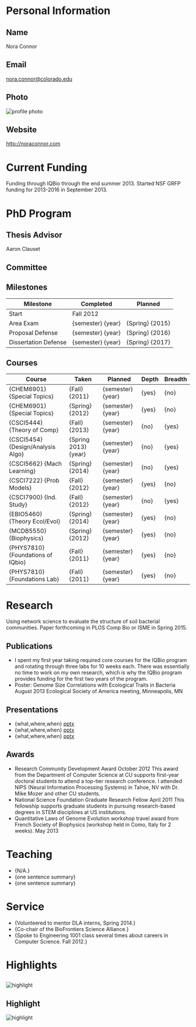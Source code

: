 

# Personal Information

## Name
Nora Connor

## Email
nora.connor@colorado.edu

## Photo
![profile photo](files/1e_JXdhm0ahYy8-3IgjUPycpkeFgOPdQFt_4Jr38ywf0-photo-0.png)

## Website
http://noraconnor.com

# Current Funding
Funding through IQBio through the end summer 2013.   Started NSF GRFP funding for 2013-2016 in September 2013.

# PhD Program

## Thesis Advisor
Aaron Clauset

## Committee


## Milestones

| Milestone            | Completed         | Planned           |         
| -------------------- | ----------------- | ----------------- |
| Start                | Fall 2012     |                   |
| Area Exam            | {semester} {year} | {Spring} {2015}   |
| Proposal Defense     | {semester} {year} | {Spring} {2016}   |
| Dissertation Defense | {semester} {year} | {Spring} {2017}   |

## Courses

| Course           | Taken             | Planned            | Depth    | Breadth | 
| ---------------- | ----------------- | ------------------ | -------- | ------- |
| {CHEM6901} {Special Topics} | {Fall} {2011} | {semester} {year}  | {yes} | {no}|
| {CHEM6901} {Special Topics} | {Spring} {2012} | {semester} {year}  | {yes} | {no}|
| {CSCI5444} {Theory of Comp} | {Fall} {2013} | {semester} {year}  | {no} | {yes}|
| {CSCI5454} {Design/Analysis Algo} | {Spring 2013} {year} | {semester} {year}  | {no} | {yes}|
| {CSCI5662} {Mach Learning} | {Spring} {2014} | {semester} {year}  | {no} | {yes}|
| {CSCI7222} {Prob Models} | {Fall} {2012} | {semester} {year}  | {yes} | {no}|
| {CSCI7900} {Ind. Study} | {Fall} {2012} | {semester} {year}  | {no} | {yes}|
| {EBIO5460} {Theory Ecol/Evol} | {Spring} {2014} | {semester} {year}  | {yes} | {no}|
| {MCDB5550} {Biophysics} | {Spring} {2012} | {semester} {year}  | {yes} | {no}|
| {PHYS7810} {Foundations of IQbio} | {Fall} {2011} | {semester} {year}  | {yes} | {no}|
| {PHYS7810} {Foundations Lab} | {Fall} {2011} | {semester} {year}  | {yes} | {no}|




# Research
Using network science to evaluate the structure of soil bacterial communities.  Paper forthcoming in PLOS Comp Bio or ISME in Spring 2015.

## Publications


* I spent my first year taking required core courses for the IQBio program and rotating through three labs for 10 weeks each.  There was essentially no time to work on my own research, which is why the IQBio program provides funding for the first two years of the program.
* Poster: Genome Size Correlations with Ecological Traits in Bacteria  August 2013 Ecological Society of America meeting, Minneapolis, MN


## Presentations

* {what,where,when} [pptx](files/presentation-file.pptx)
* {what,where,when} [pptx](files/presentation-file.pptx)
* {what,where,when} [pptx](files/presentation-file.pptx)
      
## Awards


* Research Community Development Award                                                                               	  	October 2012  This award from the Department of Computer Science at CU supports first-year doctoral students to attend a top-tier research conference.   I attended NIPS (Neural Information Processing Systems) in Tahoe, NV with Dr. Mike Mozer and other CU students.
* National Science Foundation Graduate Research Fellow                                                            	       	April 2011 		This fellowship supports graduate students in pursuing research-based degrees in STEM disciplines at US institutions.
* Quantitative Laws of Genome Evolution workshop travel award from French Society of Biophysics (workshop held in Como, Italy for 2 weeks).  	May 2013


# Teaching

* {N/A.}
* {one sentence summary}
* {one sentence summary}

# Service

* {Volunteered to mentor DLA interns, Spring 2014.}
* {Co-chair of the BioFrontiers Science Alliance.}
* {Spoke to Engineering 1001 class several times about careers in Computer Science. Fall 2012.}

# Highlights


## 


![highlight](files/1e_JXdhm0ahYy8-3IgjUPycpkeFgOPdQFt_4Jr38ywf0-highlight0-0.png)



## Highlight


![highlight](files/1e_JXdhm0ahYy8-3IgjUPycpkeFgOPdQFt_4Jr38ywf0-highlight1-0.png)




